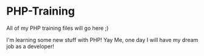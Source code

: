 # PHP-Training
All of my PHP training files will go here ;)

I'm learning some new stuff with PHP! Yay Me, one day I will have my dream job as a developer!
